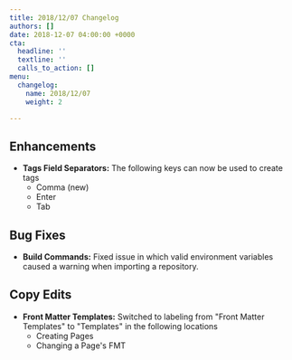 ```yaml
---
title: 2018/12/07 Changelog
authors: []
date: 2018-12-07 04:00:00 +0000
cta:
  headline: ''
  textline: ''
  calls_to_action: []
menu:
  changelog:
    name: 2018/12/07
    weight: 2

---
```

## Enhancements

* **Tags Field Separators:** The following keys can now be used to create tags
  * Comma (new)
  * Enter
  * Tab

## Bug Fixes

* **Build Commands:** Fixed issue in which valid environment variables caused a warning when importing a repository.

## Copy Edits

* **Front Matter Templates:** Switched to labeling from "Front Matter Templates" to "Templates" in the following locations
  * Creating Pages
  * Changing a Page's FMT